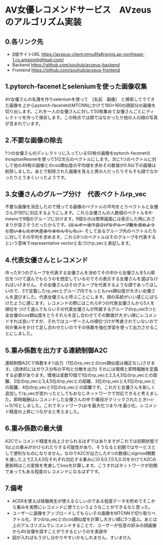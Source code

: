# AV女優レコメンドサービス　AVzeusのアルゴリズム実装

## 0.各リンク先
- β版サイトURL https://avzeus-client.mmu6fa6rgrojg.ap-northeast-1.cs.amazonlightsail.com/
- Backend https://github.com/souhub/avzeus-backend
- Frontend https://github.com/souhub/avzeus-frontend

## 1.pytorch-facenetとseleniumを使った画像収集
AV女優さんの名簿を作りseleniumを使って　[名前　画像]　と検索してでてきた画像を上からpytorch-facenetのMTCNNにかけて160×160の顔部分の画像を切り出します。これを一人の女優さんに対して50枚集めて女優さんごとにディレクトリを作って保存します。この時点では顔ではなかったり他の人の顔の写真が含まれています。

## 2.不要な画像の除去
1つの女優さんのディレクトリに入っている50枚の画像をpytorch-facenetのInceptionResnetを使って512次元のベクトルにします。次に1つのベクトルに対して他の49枚の画像とのcos類似度の平均値を求めその数値が0.9以下の画像は削除しました。あとで削除された画像を見ると男の人だったりそもそも顔でなかったりとうまくいったようです。

## 3.女優さんのグループ分け　代表ベクトルrp_vec
不要な画像を消去したので残ってる画像のベクトルの平均をとりベクトルと女優さんが1対1に対応するようにします。これら女優さんの人数個のベクトルをK-meansで9個のグループに分けます。9個なのは携帯画面にほ表示した時におさまりが良さそうだったからです。~~(エルボー法で良さげなグループ数を求めようと思いましたが大差ありませんでした。）~~ そしてあるグループ内のベクトルたちに対してその平均を求めます。これら9つのベクトルはそのグループを代表するという意味でrepresentative vectorと名づけrp_vecと表記します。

## 4.代表女優さんとレコメンド
作った9つのグループを代表する女優さんを決めてその中から女優さんを5人順位をつけて選んでもらうのを想定しているのでその表示する女優さんを選ばなければいけません。その女優さんはそのグループを代表するような顔であってほしいので、3で定義したrp_vecとグループ内でもっともcos類似度が大きい女優さんを選びました。代表女優さんと呼ぶことにします。顔の系統がいい感じにばらけたように感じます。レコメンドの際にはこれら9つの代表女優さんから5人を順位をつけて選んでもらいその代表女優さんが所属するグループのrp_vec5つと全女優のcos類似度をとりそれらを足し合わせてその数値が大きい順にレコメンドすれば良いですが、それではユーザーさんの順位づけが考慮されていないので何か重みをかけて足し合わせたいのでその係数を強化学習を使って出力させることにしました。

## 5.重み係数を出力する連続制御A2C
連続制御A2Cで係数を4つ出力（1位のrp_vecとのcos類似度は補正なし)させます。(具体的にはガウス分布の平均と分散を出力) それには環境と即時報酬を定義する必要があります。環境は変数10個で1位のrp_vecと2,3,4,5位のrp_vecとの距離、2位のrp_vecと3,4,5位のrp_vecとの距離、3位のrp_vecと4,5位のrp_vecとの距離、4位のrp_vecと5位のrp_vecとの距離です。これだと女優さんを新しく追加してrp_vecが変わったとしてもおなじネットワークで対応できると考えました。即時報酬はレコメンドした女優さんの中でi番目がクリックされたときr=(-i+1)/10としました。これでネットワークはrを最大化つまりiを最小化、レコメンド精度の上昇につながると考えました。

## 6.重み係数の最大値
A2Cでレコメンド精度を向上させられるはずではありますがこれでは初期状態で1以上の重みがかけられたりする可能性があり、そうなると初期ではサービスとして便利なものになりません。なのでA2Cが出力した4つの数値にsigmoid関数を通した上で2,3,4,5位それぞれ対応する重みに[0.9,0.7,0.5,0.3]をかけてA2Cの更新時はこの変換を考慮してlossを計算します。こうすればネットワークが初期であってもある程度のレコメンドになるはずです。

## 7.備考

- ACERを使えば経験再生が使えるらしいのである程度データを貯めてそこから重みを実際にレコメンドに使うというようなことができるなと思った。
- ユーザーに画像をアップロードしてもらいその画像をMTCNNで切り取りベクトル化、9つのrp_vecとのcos類似度を計算し大きい順に5つ選ぶ。あとは上のアルゴリズムでレコメンドすることで、ユーザーが任意の好みの顔画像からAV女優を探すことができるというのを実装中
- 図が入ればもう少し分かりやすいかもしれません、すいません
